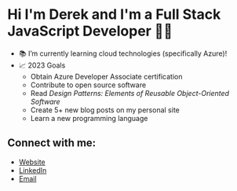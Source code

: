 # Hi I'm Derek and I'm a Full Stack JavaScript Developer 👨‍💻

- 📚 I’m currently learning cloud technologies (specifically Azure)!
- 📈 2023 Goals
  - Obtain Azure Developer Associate certification
  - Contribute to open source software
  - Read _Design Patterns: Elements of Reusable Object-Oriented Software_
  - Create 5+ new blog posts on my personal site
  - Learn a new programming language

## Connect with me:
- [Website][website]
- [LinkedIn][linkedin]
- [Email]

[website]: https://derekhassan.dev/
[linkedin]: https://www.linkedin.com/in/derek-h-aa43731a2/
[email]: mailto:derek@derekhassan.dev
